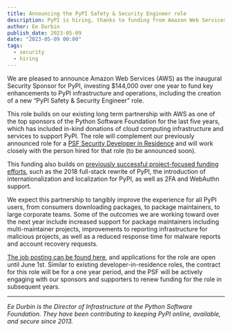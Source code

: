 ```yaml
---
title: Announcing the PyPI Safety & Security Engineer role
description: PyPI is hiring, thanks to funding from Amazon Web Services!
author: Ee Durbin
publish_date: 2023-05-09
date: "2023-05-09 00:00"
tags:
  - security
  - hiring
---
```


We are pleased to announce
Amazon Web Services (AWS)
as the inaugural Security Sponsor for PyPI,
investing $144,000 over one year
to fund key enhancements to PyPI infrastructure and operations,
including the creation of a new “PyPI Safety & Security Engineer” role. 

This role builds on our existing long term partnership with AWS
as one of the top sponsors of the Python Software Foundation for the last five years,
which has included in-kind donations of cloud computing infrastructure
and services to support PyPI.
The role will complement our previously announced role for a
[PSF Security Developer in Residence](https://pyfound.blogspot.com/2023/01/the-psf-is-hiring-security-developer-in.html)
and will work closely with the person hired for that role (to be announced soon).

This funding also builds on
[previously successful project-focused funding efforts](https://dustingram.com/articles/2021/04/14/powering-the-python-package-index-in-2021/#project-funding),
such as the 2018 full-stack rewrite of PyPI,
the introduction of internationalization and localization for PyPI,
as well as 2FA and WebAuthn support.

We expect this partnership to tangibly improve the experience for all PyPI users,
from consumers downloading packages,
to package maintainers,
to large corporate teams.
Some of the outcomes we are working toward over the next year include
increased support for package maintainers including multi-maintainer projects,
improvements to reporting infrastructure for malicious projects,
as well as a reduced response time for malware reports and account recovery requests.

[The job posting can be found here](https://jobs.pyfound.org/apply/CKEONredws/PyPI-Safety-Security-Engineer),
and applications for the role are open until June 1st.
Similar to existing developer-in-residence roles,
the contract for this role will be for a one year period,
and the PSF will be actively engaging with our sponsors and supporters
to renew funding for the role in subsequent years.

---

_Ee Durbin is the Director of Infrastructure at
the Python Software Foundation.
They have been contributing to keeping PyPI online, available, and
secure since 2013._
